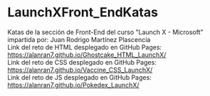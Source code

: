 # LaunchXFront_EndKatas
Katas de la sección de Front-End del curso "Launch X - Microsoft" impartida por: Juan Rodrigo Martínez Plascencia <br>
Link del reto de HTML desplegado en GitHub Pages: https://alanran7.github.io/Ghostcake_HTML_LaunchX/ <br>
Link del reto de CSS desplegado en GitHub Pages: https://alanran7.github.io/Vaccine_CSS_LaunchX/ <br>
Link del reto de JS desplegado en GitHub Pages: https://alanran7.github.io/Pokedex_LaunchX/ <br>
